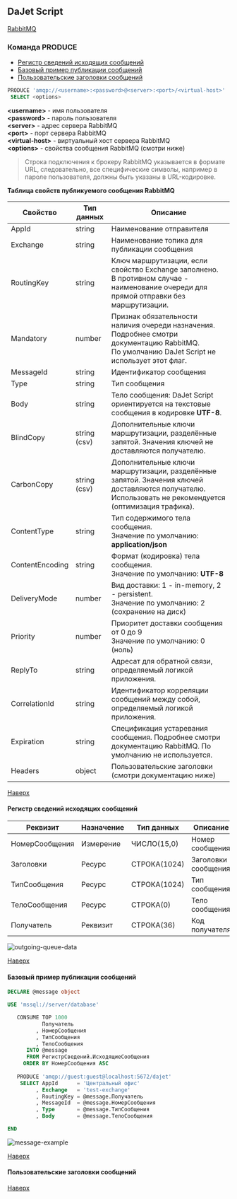 ## DaJet Script

[RabbitMQ](https://github.com/zhichkin/dajet/tree/main/doc/dajet-script/rabbitmq/README.md)

### Команда PRODUCE

- [Регистр сведений исходящих сообщений](#регистр-сведений-исходящих-сообщений)
- [Базовый пример публикации сообщений](#базовый-пример-публикации-сообщений)
- [Пользовательские заголовки сообщений](#пользовательские-заголовки-сообщений)

```SQL
PRODUCE 'amqp://<username>:<password>@<server>:<port>/<virtual-host>'
 SELECT <options>
```
**\<username\>** - имя пользователя<br>
**\<password\>** - пароль пользователя<br>
**\<server\>** - адрес сервера RabbitMQ<br>
**\<port\>** - порт сервера RabbitMQ<br>
**\<virtual-host\>** - виртуальный хост сервера RabbitMQ<br>
**\<options\>** - свойства сообщения RabbitMQ (смотри ниже)

> Строка подключения к брокеру RabbitMQ указывается в формате URL, следовательно, все специфические символы, например в пароле пользователя, должны быть указаны в URL-кодировке.

**Таблица свойств публикуемого сообщения RabbitMQ**

|**Свойство**|**Тип данных**|**Описание**|
|---|---|---|
|AppId|string|Наименование отправителя|
|Exchange|string|Наименование топика для публикации сообщения|
|RoutingKey|string|Ключ маршрутизации, если свойство Exchange заполнено.<br>В противном случае - наименование очереди для прямой отправки без маршрутизации.|
|Mandatory|number|Признак обязательности наличия очереди назначения. Подробнее смотри документацию RabbitMQ.<br>По умолчанию DaJet Script не использует этот флаг.|
|MessageId|string|Идентификатор сообщения|
|Type|string|Тип сообщения|
|Body|string|Тело сообщения: DaJet Script ориентируется на текстовые сообщения в кодировке **UTF-8**.|
|BlindCopy|string<br>(csv)|Дополнительные ключи маршрутизации, разделённые запятой. Значения ключей не доставляются получателю.|
|CarbonCopy|string<br>(csv)|Дополнительные ключи маршрутизации, разделённые запятой. Значения ключей доставляются получателю. Использовать не рекомендуется (оптимизация трафика).|
|ContentType|string|Тип содержимого тела сообщения.<br>Значение по умолчанию: **application/json**|
|ContentEncoding|string|Формат (кодировка) тела сообщения.<br>Значение по умолчанию: **UTF-8**|
|DeliveryMode|number|Вид доставки: 1 - in-memory, 2 - persistent.<br>Значение по умолчанию: 2 (сохранение на диск)|
|Priority|number|Приоритет доставки сообщения от 0 до 9<br>Значение по умолчанию: 0 (ноль)|
|ReplyTo|string|Адресат для обратной связи, определяемый логикой приложения.|
|CorrelationId|string|Идентификатор корреляции сообщений между собой, определяемый логикой приложения.|
|Expiration|string|Спецификация устаревания сообщения. Подробнее смотри документацию RabbitMQ. По умолчанию не используется.|
|Headers|object|Пользовательские заголовки (смотри документацию ниже)|

[Наверх](#команда-produce)

#### Регистр сведений исходящих сообщений

|**Реквизит**|**Назначение**|**Тип данных**|**Описание**|
|------------|--------------|--------------|------------|
|НомерСообщения|Измерение|ЧИСЛО(15,0)|Номер сообщения|
|Заголовки|Ресурс|СТРОКА(1024)|Заголовки сообщения|
|ТипСообщения|Ресурс|СТРОКА(1024)|Тип сообщения|
|ТелоСообщения|Ресурс|СТРОКА(0)|Тело сообщения|
|Получатель|Реквизит|СТРОКА(36)|Код получателя|

![outgoing-queue-data](https://github.com/zhichkin/dajet/blob/main/doc/img/dajet-script-rabbitmq-produce-outgoing-queue.png)

[Наверх](#команда-produce)

#### Базовый пример публикации сообщений

```SQL
DECLARE @message object

USE 'mssql://server/database'

   CONSUME TOP 1000
           Получатель
         , НомерСообщения
         , ТипСообщения
         , ТелоСообщения
      INTO @message
      FROM РегистрСведений.ИсходящиеСообщения
     ORDER BY НомерСообщения ASC
    
   PRODUCE 'amqp://guest:guest@localhost:5672/dajet'
    SELECT AppId      = 'Центральный офис'
         , Exchange   = 'test-exchange'
         , RoutingKey = @message.Получатель
         , MessageId  = @message.НомерСообщения
         , Type       = @message.ТипСообщения
         , Body       = @message.ТелоСообщения

END
```

![message-example](https://github.com/zhichkin/dajet/blob/main/doc/img/dajet-script-rabbitmq-produce-message-example.png)

[Наверх](#команда-produce)

#### Пользовательские заголовки сообщений

[Наверх](#команда-produce)
